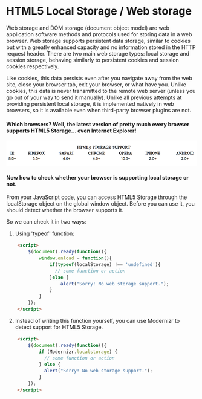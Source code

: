 # HTML5 Local Storage / Web storage

Web storage and DOM storage (document object model) are web application software methods and protocols used for storing data in a web browser.
Web storage supports persistent data storage, similar to cookies but with a greatly enhanced capacity and no information stored in the HTTP request header.
There are two main web storage types: local storage and session storage, behaving similarly to persistent cookies and session cookies respectively.

Like cookies, this data persists even after you navigate away from the web site, close your browser tab, exit your browser, or what have you.
Unlike cookies, this data is never transmitted to the remote web server (unless you go out of your way to send it manually).
Unlike all previous attempts at providing persistent local storage, it is implemented natively in web browsers,
so it is available even when third-party browser plugins are not.

#### Which browsers? Well, the latest version of pretty much every browser supports HTML5 Storage… even Internet Explorer!
![ScreenShot](images/storage_support.jpg)

#### Now how to check whether your browser is supporting local storage or not.
From your JavaScript code, you can access HTML5 Storage through the localStorage object on the global window object.
Before you can use it, you should detect whether the browser supports it.

So we can check it in two ways:
1) Using 'typeof' function:
```html
    <script>
        $(document).ready(function(){
            window.onload = function(){
                if(typeof(localStorage) !== 'undefined'){
                  // some function or action
                }else {
                    alert("Sorry! No web storage support.");
                }
            }
        });
    </script>
```

2) Instead of writing this function yourself, you can use Modernizr to detect support for HTML5 Storage.
```html
    <script>
        $(document).ready(function(){
            if (Modernizr.localstorage) {
              // some function or action
            } else {
              alert("Sorry! No web storage support.");
            }
        });
    </script>
```